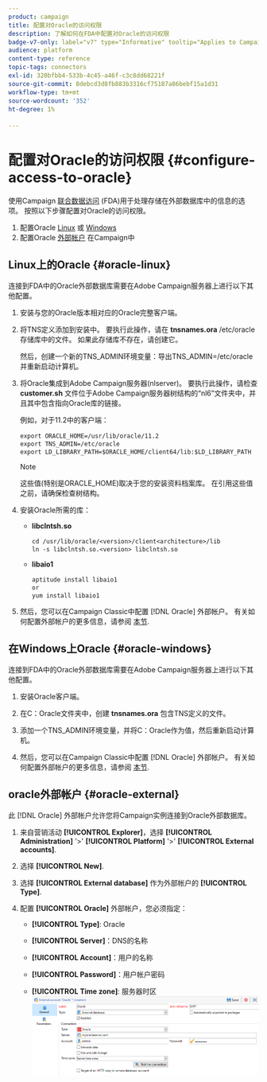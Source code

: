 ```yaml
---
product: campaign
title: 配置对Oracle的访问权限
description: 了解如何在FDA中配置对Oracle的访问权限
badge-v7-only: label="v7" type="Informative" tooltip="Applies to Campaign Classic v7 only"
audience: platform
content-type: reference
topic-tags: connectors
exl-id: 320bfbb4-533b-4c45-a46f-c3c8dd68221f
source-git-commit: 8debcd3d8fb883b3316cf75187a86bebf15a1d31
workflow-type: tm+mt
source-wordcount: '352'
ht-degree: 1%

---
```


# 配置对Oracle的访问权限 {#configure-access-to-oracle}



使用Campaign [联合数据访问](../../installation/using/about-fda.md) (FDA)用于处理存储在外部数据库中的信息的选项。 按照以下步骤配置对Oracle的访问权限。

1. 配置Oracle [Linux](#oracle-linux) 或 [Windows](#azure-windows)
1. 配置Oracle [外部帐户](#oracle-external) 在Campaign中

## Linux上的Oracle {#oracle-linux}

连接到FDA中的Oracle外部数据库需要在Adobe Campaign服务器上进行以下其他配置。

1. 安装与您的Oracle版本相对应的Oracle完整客户端。
1. 将TNS定义添加到安装中。 要执行此操作，请在 **tnsnames.ora** /etc/oracle存储库中的文件。 如果此存储库不存在，请创建它。

   然后，创建一个新的TNS_ADMIN环境变量：导出TNS_ADMIN=/etc/oracle并重新启动计算机。

1. 将Oracle集成到Adobe Campaign服务器(nlserver)。 要执行此操作，请检查 **customer.sh** 文件位于Adobe Campaign服务器树结构的“nl6”文件夹中，并且其中包含指向Oracle库的链接。

   例如，对于11.2中的客户端：

   ```
   export ORACLE_HOME=/usr/lib/oracle/11.2
   export TNS_ADMIN=/etc/oracle
   export LD_LIBRARY_PATH=$ORACLE_HOME/client64/lib:$LD_LIBRARY_PATH
   ```

   >[!NOTE]
   >
   >这些值(特别是ORACLE_HOME)取决于您的安装资料档案库。 在引用这些值之前，请确保检查树结构。

1. 安装Oracle所需的库：

   * **libclntsh.so**

      ```
      cd /usr/lib/oracle/<version>/client<architecture>/lib
      ln -s libclntsh.so.<version> libclntsh.so
      ```

   * **libaio1**

      ```
      aptitude install libaio1
      or
      yum install libaio1
      ```

1. 然后，您可以在Campaign Classic中配置 [!DNL Oracle] 外部帐户。 有关如何配置外部帐户的更多信息，请参阅 [本节](#oracle-external).

## 在Windows上Oracle {#oracle-windows}

连接到FDA中的Oracle外部数据库需要在Adobe Campaign服务器上进行以下其他配置。

1. 安装Oracle客户端。

1. 在C：Oracle文件夹中，创建 **tnsnames.ora** 包含TNS定义的文件。

1. 添加一个TNS_ADMIN环境变量，并将C：Oracle作为值，然后重新启动计算机。

1. 然后，您可以在Campaign Classic中配置 [!DNL Oracle] 外部帐户。 有关如何配置外部帐户的更多信息，请参阅 [本节](#oracle-external).

## oracle外部帐户 {#oracle-external}

此 [!DNL Oracle] 外部帐户允许您将Campaign实例连接到Oracle外部数据库。

1. 来自营销活动 **[!UICONTROL Explorer]**，选择 **[!UICONTROL Administration]** &#39;>&#39; **[!UICONTROL Platform]** &#39;>&#39; **[!UICONTROL External accounts]**.

1. 选择 **[!UICONTROL New]**.

1. 选择 **[!UICONTROL External database]** 作为外部帐户的 **[!UICONTROL Type]**.

1. 配置 **[!UICONTROL Oracle]** 外部帐户，您必须指定：

   * **[!UICONTROL Type]**: Oracle

   * **[!UICONTROL Server]**：DNS的名称

   * **[!UICONTROL Account]**：用户的名称

   * **[!UICONTROL Password]**：用户帐户密码

   * **[!UICONTROL Time zone]**: 服务器时区
   ![](assets/oracle_config.png)
